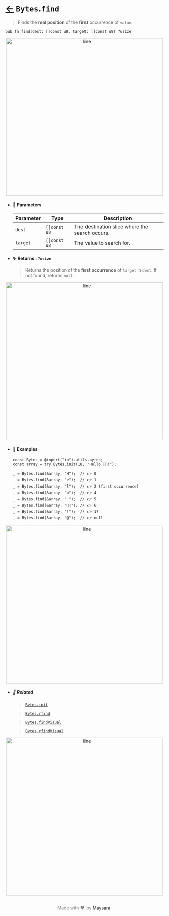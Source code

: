 # [←](../bytes.md) `Bytes`.`find`

> Finds the **real position** of the **first** occurrence of `value`.

```zig
pub fn find(dest: []const u8, target: []const u8) ?usize
```

<div align="center">
<img src="https://raw.githubusercontent.com/Super-ZIG/io/refs/heads/main/dist/img/md/line.png" alt="line" style="width:500px;"/>
</div>

- #### 🧩 Parameters

    | Parameter | Type         | Description                             |
    | --------- | ------------ | --------------------------------------- |
    | `dest`    | `[]const u8` | The destination slice where the search occurs. |
    | `target`  | `[]const u8` | The value to search for.      |

- #### ✨ Returns : `?usize`

    > Returns the position of the **first occurrence** of `target` in `dest`. If not found, returns `null`.

<div align="center">
<img src="https://raw.githubusercontent.com/Super-ZIG/io/refs/heads/main/dist/img/md/line.png" alt="line" style="width:500px;"/>
</div>

- #### 🧪 Examples

    ```zig
    const Bytes = @import("io").utils.bytes;
    const array = try Bytes.init(18, "Hello 👨‍🏭!");
    ```

    ```zig
    _ = Bytes.find(&array, "H");  // 👉 0
    _ = Bytes.find(&array, "e");  // 👉 1
    _ = Bytes.find(&array, "l");  // 👉 2 (first occurrence)
    _ = Bytes.find(&array, "o");  // 👉 4
    _ = Bytes.find(&array, " ");  // 👉 5
    _ = Bytes.find(&array, "👨‍🏭"); // 👉 6
    _ = Bytes.find(&array, "!");  // 👉 17
    _ = Bytes.find(&array, "@");  // 👉 null
    ```

<div align="center">
<img src="https://raw.githubusercontent.com/Super-ZIG/io/refs/heads/main/dist/img/md/line.png" alt="line" style="width:500px;"/>
</div>

- ##### 🔗 Related

  > [`Bytes.init`](./init.md)

  > [`Bytes.rfind`](./rfind.md)

  > [`Bytes.findVisual`](./findVisual.md)

  > [`Bytes.rfindVisual`](./rfindVisual.md)

<div align="center">
<img src="https://raw.githubusercontent.com/Super-ZIG/io/refs/heads/main/dist/img/md/line.png" alt="line" style="width:500px;"/>
</div>

<p align="center" style="color:grey;"><br />Made with ❤️ by <a href="http://github.com/maysara-elshewehy" target="blank">Maysara</a>.</p>
